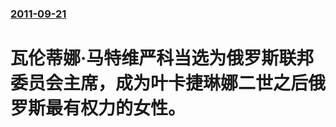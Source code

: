 ### [2011-09-21](/news/2011/09/21/index.md)

##### 
# 瓦伦蒂娜·马特维严科当选为俄罗斯联邦委员会主席，成为叶卡捷琳娜二世之后俄罗斯最有权力的女性。



